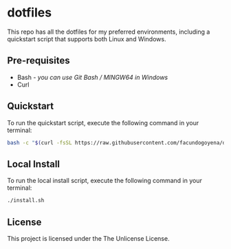 # dotfiles
This repo has all the dotfiles for my preferred environments, including a quickstart script that supports both Linux and Windows.

## Pre-requisites
- Bash *- you can use Git Bash / MINGW64 in Windows*
- Curl

## Quickstart
To run the quickstart script, execute the following command in your terminal:

```sh
bash -c "$(curl -fsSL https://raw.githubusercontent.com/facundogoyena/dotfiles/refs/heads/main/quickstart.sh)"
```

## Local Install
To run the local install script, execute the following command in your terminal:

```sh
./install.sh
```

## License
This project is licensed under the The Unlicense License.
